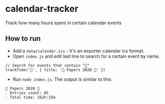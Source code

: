 # calendar-tracker
Track how many hours spent in certain calendar events


## How to run
- Add a `data/calendar.ics` - It's an exporter calendar ics format.
- Open `index.js` and edit last line to search for a certain event by name.

```
// Search for events that contain "🎲"
trackTime('🎲', { title: '🎲 Papers 2020 🎲' })
```
- Run `node index.js`. The output is similar to this:

```
🎲 Papers 2020 🎲
- Entries count: 65
- Total time: 162h:15m
```
